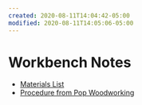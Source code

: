 ```yaml
---
created: 2020-08-11T14:04:42-05:00
modified: 2020-08-11T14:05:06-05:00
---
```


# Workbench Notes

* [Materials List](https://blog.lostartpress.com/2014/09/18/materials-tools-for-the-knockdown-nicholson-workbench/)
* [Procedure from Pop Woodworking](https://www.popularwoodworking.com/article/knockdown-english-workbench/)
